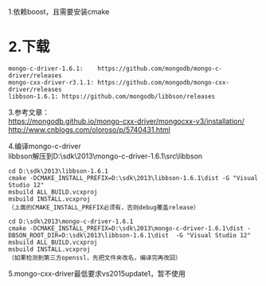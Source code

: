 
1.依赖boost，且需要安装cmake

2.下载
==========
	mongo-c-driver-1.6.1:    https://github.com/mongodb/mongo-c-driver/releases
	mongo-cxx-driver-r3.1.1: https://github.com/mongodb/mongo-cxx-driver/releases
	libbson-1.6.1: https://github.com/mongodb/libbson/releases


3.参考文章：<br>
https://mongodb.github.io/mongo-cxx-driver/mongocxx-v3/installation/<br>
http://www.cnblogs.com/oloroso/p/5740431.html



4.编译mongo-c-driver<br>
libbson解压到D:\sdk\2013\mongo-c-driver-1.6.1\src\libbson


	cd D:\sdk\2013\libbson-1.6.1
	cmake -DCMAKE_INSTALL_PREFIX=D:\sdk\2013\libbson-1.6.1\dist -G "Visual Studio 12"
	msbuild ALL_BUILD.vcxproj
	msbuild INSTALL.vcxproj
	（上面的CMAKE_INSTALL_PREFIX必须有，否则debug覆盖release）

	cd D:\sdk\2013\mongo-c-driver-1.6.1
	cmake -DCMAKE_INSTALL_PREFIX=D:\sdk\2013\mongo-c-driver-1.6.1\dist -DBSON_ROOT_DIR=D:\sdk\2013\libbson-1.6.1\dist  -G "Visual Studio 12"
	msbuild ALL_BUILD.vcxproj
	msbuild INSTALL.vcxproj
	（如果检测到第三方openssl，先把文件夹改名，编译完再改回）

5.mongo-cxx-driver最低要求vs2015update1，暂不使用
